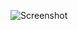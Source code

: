 ![Screenshot](https://raw.githubusercontent.com/Cryakl/Ultimate-RAT-Collection/refs/heads/main/FatalRat/Screenshot.png)
